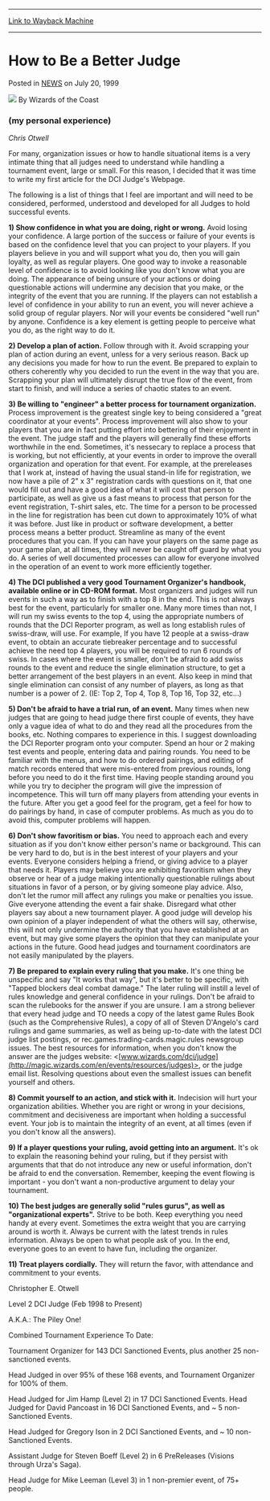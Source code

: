 
---
[Link to Wayback Machine](https://web.archive.org/web/20210501184643/https://magic.wizards.com/en/articles/archive/how-be-better-judge-1999-07-20)

[_metadata_:author]:- "Wizards of the Coast"
[_metadata_:description]:- "(my personal experience) Chris Otwell For many, organization issues or how to handle situational items is a very intimate thing that all judges need to understand while handling a tournament event, large or small. For this reason, I decided that it was time to write my first article for the DCI Judge's Webpage. The following is a list of things that I feel are important and"
[_metadata_:generator]:- "Drupal 7 (http://drupal.org)"
[_metadata_:node]:- "938111"
[_metadata_:publish_date]:- "1999-07-20"
[_metadata_:source]:- "div-main-content"
[_metadata_:title]:- "How to Be a Better Judge"
[_metadata_:wayback_capture_timestamp]:- "2021-05-01 18:46:43"
[_metadata_:wayback_raw_url]:- "https://web.archive.org/web/20210501184643id_/https://magic.wizards.com/en/articles/archive/how-be-better-judge-1999-07-20"
[_metadata_:wayback_url]:- "https://magic.wizards.com/en/articles/archive/how-be-better-judge-1999-07-20"
---


How to Be a Better Judge
========================



 Posted in [NEWS](/en/articles?source=MX_Nav2020)
 on July 20, 1999 






![](https://media.magic.wizards.com/styles/auth_small/public/images/person/wizards_author.jpg)
By Wizards of the Coast











### (my personal experience)


*Chris Otwell*


For many, organization issues or how to handle situational items is a very intimate thing that all judges need to understand while handling a tournament event, large or small. For this reason, I decided that it was time to write my first article for the DCI Judge's Webpage.


The following is a list of things that I feel are important and will need to be considered, performed, understood and developed for all Judges to hold successful events.


**1) Show confidence in what you are doing, right or wrong.** Avoid losing your confidence. A large portion of the success or failure of your events is based on the confidence level that you can project to your players. If you players believe in you and will support what you do, then you will gain loyalty, as well as regular players. One good way to invoke a reasonable level of confidence is to avoid looking like you don't know what you are doing. The appearance of being unsure of your actions or doing questionable actions will undermine any decision that you make, or the integrity of the event that you are running. If the players can not establish a level of confidence in your ability to run an event, you will never achieve a solid group of regular players. Nor will your events be considered "well run" by anyone. Confidence is a key element is getting people to perceive what you do, as the right way to do it.


**2) Develop a plan of action.** Follow through with it. Avoid scrapping your plan of action during an event, unless for a very serious reason. Back up any decisions you made for how to run the event. Be prepared to explain to others coherently why you decided to run the event in the way that you are. Scrapping your plan will ultimately disrupt the true flow of the event, from start to finish, and will induce a series of chaotic states to an event.


**3) Be willing to "engineer" a better process for tournament organization.** Process improvement is the greatest single key to being considered a "great coordinator at your events". Process improvement will also show to your players that you are in fact putting effort into bettering of their enjoyment in the event. The judge staff and the players will generally find these efforts worthwhile in the end. Sometimes, it's nessecary to replace a process that is working, but not efficiently, at your events in order to improve the overall organization and operation for that event. For example, at the prereleases that I work at, instead of having the usual stand-in life for registration, we now have a pile of 2" x 3" registration cards with questions on it, that one would fill out and have a good idea of what it will cost that person to participate, as well as give us a fast means to process that person for the event registration, T-shirt sales, etc. The time for a person to be processed in the line for registration has been cut down to approximately 10% of what it was before. Just like in product or software development, a better process means a better product. Streamline as many of the event procedures that you can. If you can have your players on the same page as your game plan, at all times, they will never be caught off guard by what you do. A series of well documented processes can allow for everyone involved in the operation of an event to work more efficiently together.


**4) The DCI published a very good Tournament Organizer's handbook, available online or in CD-ROM format.** Most organizers and judges will run events in such a way as to finish with a top 8 in the end. This is not always best for the event, particularly for smaller one. Many more times than not, I will run my swiss events to the top 4, using the appropriate numbers of rounds that the DCI Reporter program, as well as long establish rules of swiss-draw, will use. For example, If you have 12 people at a swiss-draw event, to obtain an accurate tiebreaker percentage and to successful achieve the need top 4 players, you will be required to run 6 rounds of swiss. In cases where the event is smaller, don't be afraid to add swiss rounds to the event and reduce the single elimination structure, to get a better arrangement of the best players in an event. Also keep in mind that single elimination can consist of any number of players, as long as that number is a power of 2. (IE: Top 2, Top 4, Top 8, Top 16, Top 32, etc...)


**5) Don't be afraid to have a trial run, of an event.** Many times when new judges that are going to head judge there first couple of events, they have only a vague idea of what to do and they read all the procedures from the books, etc. Nothing compares to experience in this. I suggest downloading the DCI Reporter program onto your computer. Spend an hour or 2 making test events and people, entering data and pairing rounds. You need to be familiar with the menus, and how to do ordered pairings, and editing of match records entered that were mis-entered from previous rounds, long before you need to do it the first time. Having people standing around you while you try to decipher the program will give the impression of incompetence. This will turn off many players from attending your events in the future. After you get a good feel for the program, get a feel for how to do pairings by hand, in case of computer problems. As much as you do to avoid this, computer problems will happen.


**6) Don't show favoritism or bias.** You need to approach each and every situation as if you don't know either person's name or background. This can be very hard to do, but is in the best interest of your players and your events. Everyone considers helping a friend, or giving advice to a player that needs it. Players may believe you are exhibiting favoritism when they observe or hear of a judge making intentionally questionable rulings about situations in favor of a person, or by giving someone play advice. Also, don't let the rumor mill affect any rulings you make or penalties you issue. Give everyone attending the event a fair shake. Disregard what other players say about a new tournament player. A good judge will develop his own opinion of a player independent of what the others will say, otherwise, this will not only undermine the authority that you have established at an event, but may give some players the opinion that they can manipulate your actions in the future. Good head judges and tournament coordinators are not easily manipulated by the players.


**7) Be prepared to explain every ruling that you make.** It's one thing be unspecific and say "It works that way", but it's better to be specific, with "Tapped blockers deal combat damage." The later ruling will instill a level of rules knowledge and general confidence in your rulings. Don't be afraid to scan the rulebooks for the answer if you are unsure. I am a strong believer that every head judge and TO needs a copy of the latest game Rules Book (such as the Comprehensive Rules), a copy of all of Steven D'Angelo's card rulings and game summaries, as well as being up-to-date with the latest DCI judge list postings, or rec.games.trading-cards.magic.rules newsgroup issues. The best resources for information, when you don't know the answer are the judges website: <[www.wizards.com/dci/judge](http://magic.wizards.com/en/events/resources/judges)>, or the judge email list. Resolving questions about even the smallest issues can benefit yourself and others.


**8) Commit yourself to an action, and stick with it.**  Indecision will hurt your organization abilities. Whether you are right or wrong in your decisions, commitment and decisiveness are important when holding a successful event. Your job is to maintain the integrity of an event, at all times (even if you don't know all the answers).


**9) If a player questions your ruling, avoid getting into an argument.** It's ok to explain the reasoning behind your ruling, but if they persist with arguments that that do not introduce any new or useful information, don't be afraid to end the conversation. Remember, keeping the event flowing is important - you don't want a non-productive argument to delay your tournament.


**10) The best judges are generally solid "rules gurus", as well as "organizational experts".** Strive to be both. Keep everything you need handy at every event. Sometimes the extra weight that you are carrying around is worth it. Always be current with the latest trends in rules information. Always be open to what people ask of you. In the end, everyone goes to an event to have fun, including the organizer.


**11) Treat players cordially.** They will return the favor, with attendance and commitment to your events.


Christopher E. Otwell  

Level 2 DCI Judge (Feb 1998 to Present)  

A.K.A.: The Piley One!  

Combined Tournament Experience To Date:  

Tournament Organizer for 143 DCI Sanctioned Events, plus another 25 non-sanctioned events.  

Head Judged in over 95% of these 168 events, and Tournament Organizer for 100% of them.  

Head Judged for Jim Hamp (Level 2) in 17 DCI Sanctioned Events. Head Judged for David Pancoast in 16 DCI Sanctioned Events, and ~ 5 non-Sanctioned Events.  

Head Judged for Gregory Ison in 2 DCI Sanctioned Events, and ~ 10 non-Sanctioned Events.  

Assistant Judge for Steven Boeff (Level 2) in 6 PreReleases (Visions through Urza's Saga).  

Head Judge for Mike Leeman (Level 3) in 1 non-premier event, of 75+ people.







